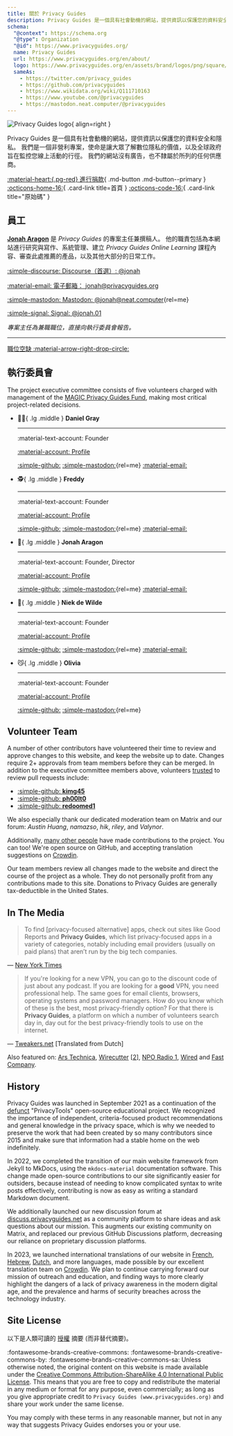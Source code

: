 ```yaml
---
title: 關於 Privacy Guides
description: Privacy Guides 是一個具有社會動機的網站，提供資訊以保護您的資料安全和隱私。
schema:
  "@context": https://schema.org
  "@type": Organization
  "@id": https://www.privacyguides.org/
  name: Privacy Guides
  url: https://www.privacyguides.org/en/about/
  logo: https://www.privacyguides.org/en/assets/brand/logos/png/square/pg-yellow.png
  sameAs:
    - https://twitter.com/privacy_guides
    - https://github.com/privacyguides
    - https://www.wikidata.org/wiki/Q111710163
    - https://www.youtube.com/@privacyguides
    - https://mastodon.neat.computer/@privacyguides
---
```


![Privacy Guides logo](assets/brand/logos/png/square/pg-yellow.png){ align=right }

Privacy Guides 是一個具有社會動機的網站，提供資訊以保護您的資料安全和隱私。 我們是一個非營利專案，使命是讓大眾了解數位隱私的價值，以及全球政府旨在監控您線上活動的行徑。 我們的網站沒有廣告，也不隸屬於所列的任何供應商。

[:material-heart:{.pg-red} 進行捐款](about/donate.md){ .md-button .md-button--primary }
[:octicons-home-16:](https://www.privacyguides.org){ .card-link title=首頁 }
[:octicons-code-16:](https://github.com/privacyguides/privacyguides.org){ .card-link title="原始碼" }

## 員工

[**Jonah Aragon**](https://www.jonaharagon.com) 是 _Privacy Guides_ 的專案主任兼撰稿人。 他的職責包括為本網站進行研究與寫作、系統管理、建立 _Privacy Guides Online Learning_ 課程內容、審查此處推薦的產品，以及其他大部分的日常工作。

<div class="grid" markdown>

[:simple-discourse: Discourse（首選）: @jonah](https://discuss.privacyguides.net/u/jonah)

[:material-email: 電子郵箱： jonah@privacyguides.org](mailto:jonah@privacyguides.org)

[:simple-mastodon: Mastodon: @jonah@neat.computer](https://mastodon.neat.computer/@jonah "@jonah@neat.computer"){rel=me}

[:simple-signal: Signal: @jonah.01](https://signal.me/#eu/dDtlmTPv09utyEJPwCHq8UYs-AVOPlys8weinr7alfdylK5G-LNIX7GasDNJdV6y)

</div>

_專案主任為兼職職位，直接向執行委員會報告。_

---

[職位空缺 :material-arrow-right-drop-circle:](about/jobs.md)

## 執行委員會

<!-- markdownlint-disable MD030 -->

The project executive committee consists of five volunteers charged with management of the [MAGIC Privacy Guides Fund](https://magicgrants.org/funds/privacy_guides), making most critical project-related decisions.

<div class="grid cards" markdown>

- :polar_bear:{ .lg .middle } **Daniel Gray**

  ---

  :material-text-account: Founder

  [:material-account: Profile](https://discuss.privacyguides.net/u/dngray)

  [:simple-github:](https://github.com/dngray "GitHub")
  [:simple-mastodon:](https://mastodon.social/@dngray "@dngray@mastodon.social"){rel=me}
  [:material-email:](mailto:dngray@privacyguides.org "Email")

- :detective:{ .lg .middle } **Freddy**

  ---

  :material-text-account: Founder

  [:material-account: Profile](https://discuss.privacyguides.net/u/freddy)

  [:simple-github:](https://github.com/freddy-m "GitHub")
  [:simple-mastodon:](https://social.lol/@freddy "@freddy@social.lol"){rel=me}
  [:material-email:](mailto:freddy@privacyguides.org "Email")

- :robot:{ .lg .middle } **Jonah Aragon**

  ---

  :material-text-account: Founder, Director

  [:material-account: Profile](https://discuss.privacyguides.net/u/jonah)

  [:simple-github:](https://github.com/jonaharagon "GitHub")
  [:simple-mastodon:](https://mastodon.neat.computer/@jonah "@jonah@neat.computer"){rel=me}
  [:material-email:](mailto:jonah@privacyguides.org "Email")

- :cactus:{ .lg .middle } **Niek de Wilde**

  ---

  :material-text-account: Founder

  [:material-account: Profile](https://discuss.privacyguides.net/u/Niek-de-Wilde)

  [:simple-github:](https://github.com/blacklight447 "GitHub")
  [:simple-mastodon:](https://mastodon.social/@blacklight447 "@blacklight447@mastodon.social"){rel=me}
  [:material-email:](mailto:niekdewilde@privacyguides.org "Email")

- :smirk_cat:{ .lg .middle } **Olivia**

  ---

  :material-text-account: Founder

  [:material-account: Profile](https://discuss.privacyguides.net/u/olivia)

  [:simple-github:](https://github.com/hook9 "GitHub")
  [:simple-mastodon:](https://mastodon.neat.computer/@oliviablob "@oliviablob@neat.computer"){rel=me}

</div>

## Volunteer Team

A number of other contributors have volunteered their time to review and approve changes to this website, and keep the website up to date. Changes require 2+ approvals from team members before they can be merged. In addition to the executive committee members above, volunteers [trusted](https://github.com/orgs/privacyguides/people) to review pull requests include:

<div class="grid cards" markdown>

- [:simple-github: **kimg45**](https://github.com/kimg45)
- [:simple-github: **ph00lt0**](https://github.com/ph00lt0)
- [:simple-github: **redoomed1**](https://github.com/redoomed1)

</div>

We also especially thank our dedicated moderation team on Matrix and our forum: _Austin Huang_, _namazso_, _hik_, _riley_, and _Valynor_.

Additionally, [many other people](about/contributors.md) have made contributions to the project. You can too! We're open source on GitHub, and accepting translation suggestions on [Crowdin](https://crowdin.com/project/privacyguides).

Our team members review all changes made to the website and direct the course of the project as a whole. They do not personally profit from any contributions made to this site. Donations to Privacy Guides are generally tax-deductible in the United States.

## In The Media

> To find [privacy-focused alternative] apps, check out sites like Good Reports and **Privacy Guides**, which list privacy-focused apps in a variety of categories, notably including email providers (usually on paid plans) that aren’t run by the big tech companies.

— [New York Times](https://nytimes.com/wirecutter/guides/online-security-social-media-privacy)

> If you're looking for a new VPN, you can go to the discount code of just about any podcast. If you are looking for a **good** VPN, you need professional help. The same goes for email clients, browsers, operating systems and password managers. How do you know which of these is the best, most privacy-friendly option? For that there is **Privacy Guides**, a platform on which a number of volunteers search day in, day out for the best privacy-friendly tools to use on the internet.

— [Tweakers.net](https://tweakers.net/reviews/10568/op-zoek-naar-privacyvriendelijke-tools-niek-de-wilde-van-privacy-guides.html) [Translated from Dutch]

Also featured on: [Ars Technica](https://arstechnica.com/gadgets/2022/02/is-firefox-ok), [Wirecutter](https://nytimes.com/wirecutter/guides/practical-guide-to-securing-windows-pc) [[2](https://nytimes.com/wirecutter/guides/practical-guide-to-securing-your-mac)], [NPO Radio 1](https://nporadio1.nl/nieuws/binnenland/8eaff3a2-8b29-4f63-9b74-36d2b28b1fe1/ooit-online-eens-wat-doms-geplaatst-ga-jezelf-eens-googlen-en-kijk-dan-wat-je-tegenkomt), [Wired](https://wired.com/story/firefox-mozilla-2022) and [Fast Company](https://fastcompany.com/91167564/mozilla-wants-you-to-love-firefox-again).

## History

Privacy Guides was launched in September 2021 as a continuation of the [defunct](about/privacytools.md) "PrivacyTools" open-source educational project. We recognized the importance of independent, criteria-focused product recommendations and general knowledge in the privacy space, which is why we needed to preserve the work that had been created by so many contributors since 2015 and make sure that information had a stable home on the web indefinitely.

In 2022, we completed the transition of our main website framework from Jekyll to MkDocs, using the `mkdocs-material` documentation software. This change made open-source contributions to our site significantly easier for outsiders, because instead of needing to know complicated syntax to write posts effectively, contributing is now as easy as writing a standard Markdown document.

We additionally launched our new discussion forum at [discuss.privacyguides.net](https://discuss.privacyguides.net) as a community platform to share ideas and ask questions about our mission. This augments our existing community on Matrix, and replaced our previous GitHub Discussions platform, decreasing our reliance on proprietary discussion platforms.

In 2023, we launched international translations of our website in [French](https://www.privacyguides.org/fr/), [Hebrew](https://www.privacyguides.org/he/), [Dutch](https://www.privacyguides.org/nl/), and more languages, made possible by our excellent translation team on [Crowdin](https://crowdin.com/project/privacyguides). We plan to continue carrying forward our mission of outreach and education, and finding ways to more clearly highlight the dangers of a lack of privacy awareness in the modern digital age, and the prevalence and harms of security breaches across the technology industry.

## Site License

<div class="admonition danger" markdown>

以下是人類可讀的 [授權](https://github.com/privacyguides/privacyguides.org/blob/main/README.md#license) 摘要 (而非替代摘要)。

</div>

:fontawesome-brands-creative-commons: :fontawesome-brands-creative-commons-by: :fontawesome-brands-creative-commons-sa: Unless otherwise noted, the original content on this website is made available under the [Creative Commons Attribution-ShareAlike 4.0 International Public License](https://github.com/privacyguides/privacyguides.org/blob/main/LICENSE). This means that you are free to copy and redistribute the material in any medium or format for any purpose, even commercially; as long as you give appropriate credit to `Privacy Guides (www.privacyguides.org)` and share your work under the same license.

You may comply with these terms in any reasonable manner, but not in any way that suggests Privacy Guides endorses you or your use.
